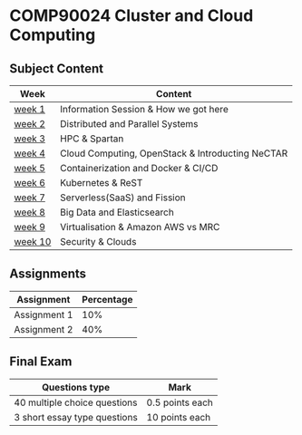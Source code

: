 # COMP90024 Cluster and Cloud Computing
## Subject Content

| Week                        | Content                                          |
| --------------------------- | ------------------------------------------------ |
| [week 1](week%201.md)       | Information Session & How we got here            |
| [week 2](week%202.md)       | Distributed and Parallel Systems                 |
| [week 3](week%203.md)       | HPC & Spartan                                    |
| [week 4](week%204.md)       | Cloud Computing, OpenStack & Introducting NeCTAR |
| [week 5](week%205.md)       | Containerization and Docker & CI/CD              |
| [week 6](week%206.md)       | Kubernetes & ReST                                |
| [week 7](week%207.md)       | Serverless(SaaS) and Fission                     |
| [week 8](week%208.md)       | Big Data and Elasticsearch                       |
| [week 9](week%209.md)       | Virtualisation & Amazon AWS vs MRC               |
| [week 10](week%2010.md)     | Security & Clouds                                |

## Assignments

| Assignment   | Percentage |
| ------------ | ---------- |
| Assignment 1 | 10%        |
| Assignment 2 | 40%        |

## Final Exam

| Questions type               | Mark            |
| ---------------------------- | --------------- |
| 40 multiple choice questions | 0.5 points each |
| 3 short essay type questions | 10 points each  |